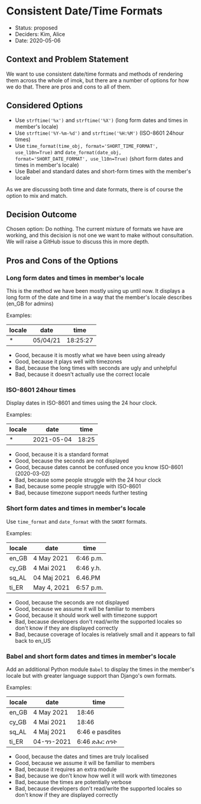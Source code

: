 # Consistent Date/Time Formats

* Status: proposed
* Deciders: Kim, Alice
* Date: 2020-05-06

## Context and Problem Statement

We want to use consistent date/time formats and methods of rendering them across the whole of imok, but there are a number of options for how we do that. There are pros and cons to all of them.

## Considered Options

* Use `strftime('%x')` and `strftime('%X')` (long form dates and times in member's locale)
* Use `strftime('%Y-%m-%d')` and `strftime('%H:%M')` (ISO-8601 24hour times)
* Use `time_format(time_obj, format='SHORT_TIME_FORMAT', use_l10n=True)` and `date_format(date_obj, format='SHORT_DATE_FORMAT', use_l10n=True)` (short form dates and times in member's locale)
* Use Babel and standard dates and short-form times with the member's locale

As we are discussing both time and date formats, there is of course the option to mix and match.

## Decision Outcome

Chosen option: Do nothing.  The current mixture of formats we have are working, and this decision is not one we want to make without consultation.  We will raise a GitHub issue to discuss this in more depth.

## Pros and Cons of the Options

### Long form dates and times in member's locale

This is the method we have been mostly using up until now. It displays a long form of the date and time in a way that the member's locale describes (en_GB for admins)

Examples:

| locale | date     | time     |
|--------|----------|----------|
| *      | 05/04/21 | 18:25:27 |

* Good, because it is mostly what we have been using already
* Good, because it plays well with timezones
* Bad, because the long times with seconds are ugly and unhelpful
* Bad, because it doesn't actually use the correct locale

### ISO-8601 24hour times

Display dates in ISO-8601 and times using the 24 hour clock.

Examples:

| locale | date       | time  |
|--------|------------|-------|
| *      | 2021-05-04 | 18:25 |

* Good, because it is a standard format
* Good, because the seconds are not displayed
* Good, because dates cannot be confused once you know ISO-8601 (2020-03-02)
* Bad, because some people struggle with the 24 hour clock
* Bad, because some people struggle with ISO-8601
* Bad, because timezone support needs further testing

### Short form dates and times in member's locale

Use `time_format` and `date_format` with the `SHORT` formats.

Examples:

| locale | date       | time  |
|--------|------------|-------|
| en_GB      | 4 May 2021  | 6:46 p.m. |
| cy_GB      | 4 Mai 2021  | 6:46 y.h. |
| sq_AL      | 04 Maj 2021 | 6.46.PM   |
| ti_ER      | May 4, 2021 | 6:57 p.m. |

* Good, because the seconds are not displayed
* Good, because we assume it will be familiar to members
* Good, because it should work well with timezone support
* Bad, because developers don't read/write the supported locales so don't know if they are displayed correctly
* Bad, because coverage of locales is relatively small and it appears to fall back to en_US

### Babel and short form dates and times in member's locale

Add an additional Python module `Babel` to display the times in the member's locale but with greater language support than Django's own formats.

Examples:

| locale | date       | time  |
|--------|------------|-------|
| en_GB      | 4 May 2021  | 18:46             |
| cy_GB      | 4 Mai 2021  | 18:46             |
| sq_AL      | 4 Maj 2021  | 6:46 e pasdites   |
| ti_ER      | 04-ግን-2021  | 6:46 ድሕር ሰዓት     |

* Good, because the dates and times are truly localised
* Good, because we assume it will be familiar to members
* Bad, because it requires an extra module
* Bad, because we don't know how well it will work with timezones
* Bad, because the times are potentially verbose
* Bad, because developers don't read/write the supported locales so don't know if they are displayed correctly
